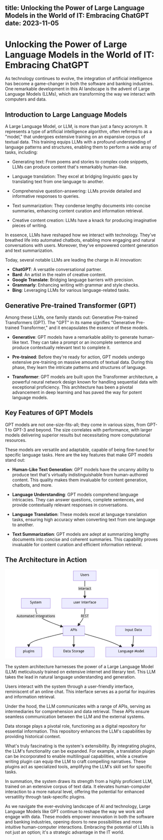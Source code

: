 title: Unlocking the Power of Large Language Models in the World of IT: Embracing ChatGPT
date: 2023-11-05
---
# Unlocking the Power of Large Language Models in the World of IT: Embracing ChatGPT

As technology continues to evolve, the integration of artificial intelligence has become a game-changer in both the software and banking industries. One remarkable development in this AI landscape is the advent of Large Language Models (LLMs), which are transforming the way we interact with computers and data.

## Introduction to Large Language Models

A Large Language Model, or LLM, is more than just a fancy acronym. It represents a type of artificial intelligence algorithm, often referred to as a "model," that undergoes extensive training on an expansive corpus of textual data. This training equips LLMs with a profound understanding of language patterns and structures, enabling them to perform a wide array of tasks, including:

- Generating text: From poems and stories to complex code snippets, LLMs can produce content that's remarkably human-like.

- Language translation: They excel at bridging linguistic gaps by translating text from one language to another.

- Comprehensive question-answering: LLMs provide detailed and informative responses to queries.

- Text summarization: They condense lengthy documents into concise summaries, enhancing content curation and information retrieval.

- Creative content creation: LLMs have a knack for producing imaginative pieces of writing.

In essence, LLMs have reshaped how we interact with technology. They've breathed life into automated chatbots, enabling more engaging and natural conversations with users. Moreover, they've empowered content generation and text summarization.

Today, several notable LLMs are leading the charge in AI innovation:

- **ChatGPT**: A versatile conversational partner.
- **Bard**: An artist in the realm of creative content.
- **Google Translate**: Bridging language barriers with precision.
- **Grammarly**: Enhancing writing with grammar and style checks.
- **Bing**: Leveraging LLMs for various language-related tasks.

## Generative Pre-trained Transformer (GPT)

Among these LLMs, one family stands out: Generative Pre-trained Transformers (GPT). The "GPT" in its name signifies "Generative Pre-trained Transformer," and it encapsulates the essence of these models.

- **Generative**: GPT models have a remarkable ability to generate human-like text. They can take a prompt or an incomplete sentence and produce contextually relevant text to complete it.

- **Pre-trained**: Before they're ready for action, GPT models undergo extensive pre-training on massive amounts of textual data. During this phase, they learn the intricate patterns and structures of language.

- **Transformer**: GPT models are built upon the Transformer architecture, a powerful neural network design known for handling sequential data with exceptional proficiency. This architecture has been a pivotal advancement in deep learning and has paved the way for potent language models.

## Key Features of GPT Models

GPT models are not one-size-fits-all; they come in various sizes, from GPT-1 to GPT-3 and beyond. The size correlates with performance, with larger models delivering superior results but necessitating more computational resources.

These models are versatile and adaptable, capable of being fine-tuned for specific language tasks. Here are the key features that make GPT models stand out:

- **Human-Like Text Generation**: GPT models have the uncanny ability to produce text that's virtually indistinguishable from human-authored content. This quality makes them invaluable for content generation, chatbots, and more.

- **Language Understanding**: GPT models comprehend language intricacies. They can answer questions, complete sentences, and provide contextually relevant responses in conversations.

- **Language Translation**: These models excel at language translation tasks, ensuring high accuracy when converting text from one language to another.

- **Text Summarization**: GPT models are adept at summarizing lengthy documents into concise and coherent summaries. This capability proves invaluable for content curation and efficient information retrieval.

## The Architecture in Action

<img src="assets/mmd/tech/large-language-models.png" alt="Tech Mindmap" class="responsive-image">

The system architecture harnesses the power of a Large Language Model (LLM) meticulously trained on extensive internet and literary text. This LLM takes the lead in natural language understanding and generation.

Users interact with the system through a user-friendly interface, reminiscent of an online chat. This interface serves as a portal for inquiries and information retrieval.

Under the hood, the LLM communicates with a range of APIs, serving as intermediaries for comprehension and data retrieval. These APIs ensure seamless communication between the LLM and the external systems.

Data storage plays a pivotal role, functioning as a digital repository for essential information. This repository enhances the LLM's capabilities by providing historical context.

What's truly fascinating is the system's extensibility. By integrating plugins, the LLM's functionality can be expanded. For example, a translation plugin can be incorporated to enable multilingual capabilities, while a creative writing plugin can equip the LLM to craft compelling narratives. These plugins act as specialized tools, amplifying the LLM's skill set for specific tasks.

In summation, the system draws its strength from a highly proficient LLM, trained on an extensive corpus of text data. It elevates human-computer interaction to a more natural level, offering the potential for enhanced versatility through task-specific plugins.

As we navigate the ever-evolving landscape of AI and technology, Large Language Models like GPT continue to reshape the way we work and engage with data. These models empower innovation in both the software and banking industries, opening doors to new possibilities and more intuitive human-computer interactions. Embracing the potential of LLMs is not just an option; it's a strategic advantage in the IT world.
